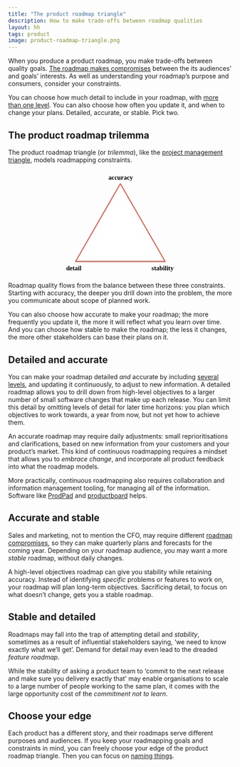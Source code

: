 ```yaml
---
title: "The product roadmap triangle"
description: How to make trade-offs between roadmap qualities
layout: hh
tags: product
image: product-roadmap-triangle.png
---
```


<!--
1. When you produce a product roadmap, you make trade-offs.
2. Detail, accuracy, stability: pick two.
3. The product roadmap trilemma
4. Detailed and accurate
5. Accurate and stable
6. Stable and detailed
-->

When you produce a product roadmap, you make trade-offs between quality goals.
[The roadmap makes compromises](product-roadmap-compromise) between the its audiences’ and goals’  interests.
As well as understanding your roadmap’s purpose and consumers, consider your constraints.

You can choose how much detail to include in your roadmap, with [more than one level](product-roadmap-dimensions-levels).
You can also choose how often you update it, and when to change your plans.
Detailed, accurate, or stable. Pick two.

## The product roadmap trilemma

The product roadmap triangle (or _trilemma_), like the 
[project management triangle](https://en.wikipedia.org/wiki/Project_management_triangle),
models roadmapping constraints.

<svg xmlns:xl="http://www.w3.org/1999/xlink" xmlns:dc="http://purl.org/dc/elements/1.1/" xmlns="http://www.w3.org/2000/svg" version="1.1" viewBox="0 0 3213 1643" width="640" height="300">
  <defs>
    <font-face font-family="Source Sans Pro" font-size="100" panose-1="2 11 6 3 3 4 3 2 2 4" units-per-em="1000" underline-position="-74.7" underline-thickness="49.8" slope="0" x-height="491.2" cap-height="653.8" ascent="750" descent="-269.5" font-weight="600">
      <font-face-src>
        <font-face-name name="SourceSansPro-Semibold"/>
      </font-face-src>
    </font-face>
  </defs>
  <g id="c1" fill-opacity="1" stroke="none" stroke-dasharray="none" fill="none" stroke-opacity="1">
    <g id="g2">
      <path d="M 906.5 1427.5 L 1606.5 215.5 L 2306.5 1427.5 Z" fill="white"/>
      <path d="M 906.5 1427.5 L 1606.5 215.5 L 2306.5 1427.5 Z" stroke="#df5a49" stroke-linecap="round" stroke-linejoin="round" stroke-width="16"/>
    </g>
    <g id="g4">
      <text transform="translate(1420 60)" fill="black">
        <tspan font-family="Source Sans Pro" font-size="100" font-weight="600" fill="black" x="0" y="90">accuracy</tspan>
      </text>
    </g>
    <g id="Graphic_5">
      <text transform="translate(2090 1477.9375)" fill="black">
        <tspan font-family="Source Sans Pro" font-size="100" font-weight="600" fill="black" x="4.21" y="90">stability</tspan>
      </text>
    </g>
    <g id="Graphic_6">
      <text transform="translate(711.5 1477.9375)" fill="black">
        <tspan font-family="Source Sans Pro" font-size="100" font-weight="600" fill="black" x="47.58" y="90">detail</tspan>
      </text>
    </g>
  </g>
</svg>

Roadmap quality flows from the balance between these three constraints.
Starting with accuracy, the deeper you drill down into the problem, the more you communicate about scope of planned work.

You can also choose how accurate to make your roadmap; the more frequently you update it, the more it will reflect what you learn over time.
And you can choose how stable to make the roadmap; the less it changes, the more other stakeholders can base their plans on it.

## Detailed and accurate

You can make your roadmap detailed _and_ accurate by including [several levels](product-roadmap-dimensions-levels),
and updating it continuously, to adjust to new information.
A detailed roadmap allows you to drill down from high-level objectives to a larger number of small software changes that make up each release.
You can limit this detail by omitting levels of detail for later time horizons:
you plan which objectives to work towards, a year from now, but not yet how to achieve them.

An accurate roadmap may require daily adjustments:
small reprioritisations and clarifications, based on new information from your customers and your product’s market.
This kind of continuous roadmapping requires a mindset that allows you to _embrace change_, and incorporate all product feedback into what the roadmap models.

More practically, continuous roadmapping also requires collaboration and information management tooling, for managing all of the information.
Software like [ProdPad](https://www.prodpad.com/) and [productboard](productboard-customer-feedback-review) helps.

## Accurate and stable

Sales and marketing, not to mention the CFO, may require different [roadmap compromises](product-roadmap-compromise),
so they can make quarterly plans and forecasts for the coming year.
Depending on your roadmap audience, you may want a more _stable_ roadmap, without daily changes.

A high-level objectives roadmap can give you stability while retaining accuracy.
Instead of identifying _specific_ problems or features to work on, your roadmap will plan long-term objectives.
Sacrificing detail, to focus on what doesn’t change, gets you a stable roadmap.

## Stable and detailed

Roadmaps may fall into the trap of attempting detail and _stability_,
sometimes as a result of influential stakeholders saying, ‘we need to know exactly what we’ll get’.
Demand for detail may even lead to the dreaded _feature roadmap_.

While the stability of asking a product team to ‘commit to the next release and make sure you delivery exactly that’ may enable organisations to scale to a large number of people working to the same plan, it comes with the large opportunity cost of the _commitment not to learn_.

## Choose your edge

Each product has a different story, and their roadmaps serve different purposes and audiences.
If you keep your roadmapping goals and constraints in mind, you can freely choose your edge of the product roadmap triangle.
Then you can focus on [naming things](product-backlog-naming).
